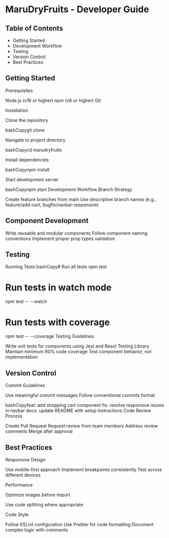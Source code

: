 # MaruDryFruits - Developer Guide

##  Table of Contents
- Getting Started
- Development Workflow
- Testing
- Version Control
- Best Practices

## Getting Started
Prerequisites

Node.js (v16 or higher)
npm (v6 or higher)
Git

Installation

Clone the repository

bashCopygit clone [<repository-url>](https://github.com/Xevenryan45/MaruDryFruits.git)

Navigate to project directory

bashCopycd marudryfruits

Install dependencies

bashCopynpm install

Start development server

bashCopynpm start
Development Workflow
Branch Strategy

Create feature branches from main
Use descriptive branch names (e.g., feature/add-cart, bugfix/navbar-responsive)

## Component Development
Write reusable and modular components
Follow component naming conventions
Implement proper prop types validation

## Testing
Running Tests
bashCopy# Run all tests
npm test

# Run tests in watch mode
npm test -- --watch

# Run tests with coverage
npm test -- --coverage
Testing Guidelines

Write unit tests for components using Jest and React Testing Library
Maintain minimum 80% code coverage
Test component behavior, not implementation

## Version Control
Commit Guidelines

Use meaningful commit messages
Follow conventional commits format

bashCopyfeat: add shopping cart component
fix: resolve responsive issues in navbar
docs: update README with setup instructions
Code Review Process

Create Pull Request
Request review from team members
Address review comments
Merge after approval

## Best Practices
Responsive Design

Use mobile-first approach
Implement breakpoints consistently
Test across different devices

Performance

Optimize images before import

Use code splitting where appropriate

Code Style

Follow ESLint configuration
Use Prettier for code formatting
Document complex logic with comments